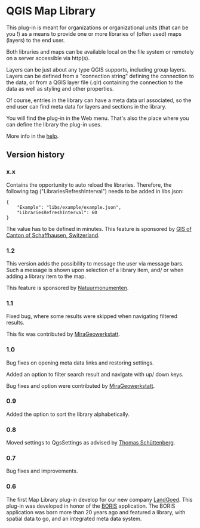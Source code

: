 # QGIS Map Library #

This plug-in is meant for organizations or organizational units (that can be you !) as a means to provide one or more libraries of (often used) maps (layers) to the end user.

Both libraries and maps can be available local on the file system or remotely on a server accessible via http(s).

Layers can be just about any type QGIS supports, including group layers. Layers can be defined from a "connection string" defining the connection to the data, or from a QGIS layer file (.qlr) containing the connection to the data as well as styling and other properties.

Of course, entries in the library can have a meta data url associated, so the end user can find meta data for layers and sections in the library.

You will find the plug-in in the Web menu. That's also the place where you can define the library the plug-in uses.

More info in the [help](https://marcoduiker.github.io/QGIS_Map_library/help/build/html/index.html). 

## Version history

###  x.x

Contains the opportunity to auto reload the libraries. Therefore, the following tag ("LibrariesRefreshInterval") needs to be added in libs.json:

```
{
    "Example": "libs/example/example.json",
    "LibrariesRefreshInterval": 60
}
```
The value has to be defined in minutes.
This feature is sponsored by [GIS of Canton of Schaffhausen, Switzerland](https://sh.ch/CMS/Webseite/Kanton-Schaffhausen/Beh-rde/Verwaltung/Volkswirtschaftsdepartement/Amt-f-r-Geoinformation-3854-DE.html). 

###  1.2

This version adds the possibility to message the user via message bars. Such a message is shown upon selection of a library item, and/ or when adding a library item to the map.

This feature is sponsored by [Natuurmonumenten](https://www.natuurmonumenten.nl/).

### 1.1

Fixed bug, where some results were skipped when navigating filtered results.

This fix was contributed by [MiraGeowerkstatt](https://github.com/MiraGeowerkstatt).

### 1.0

Bug fixes on opening meta data links and restoring settings.

Added an option to filter search result and navigate with up/ down keys. 

Bug fixes and option were contributed by [MiraGeowerkstatt](https://github.com/MiraGeowerkstatt).

### 0.9

Added the option to sort the library alphabetically.

### 0.8

Moved settings to QgsSettings as advised by [Thomas Schüttenberg](https://github.com/tschuettenberg).

### 0.7

Bug fixes and improvements.

### 0.6

The first Map Library plug-in develop for our new company [LandGoed](https://landgoed.it). This plug-in was developed in honor of the [BORIS](https://edepot.wur.nl/109167) application. The BORIS application was born more than 20 years ago and featured a library, with spatial data to go, and an integrated meta data system. 

